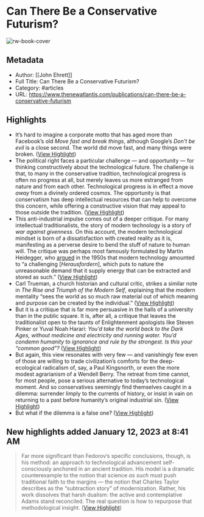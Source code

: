 # Can There Be a Conservative Futurism?

![rw-book-cover](https://www.thenewatlantis.com/wp-content/uploads/2022/12/TNA71-Ehrett-share-card.jpg)

## Metadata
- Author: [[John Ehrett]]
- Full Title: Can There Be a Conservative Futurism?
- Category: #articles
- URL: https://www.thenewatlantis.com/publications/can-there-be-a-conservative-futurism

## Highlights
- It’s hard to imagine a corporate motto that has aged more than Facebook’s old *Move fast and break things*, although Google’s *Don’t be evil* is a close second. The world did move fast, and many things were broken. ([View Highlight](https://read.readwise.io/read/01gpje7t03nsxh230k0tkehv1g))
- The political right faces a particular challenge — and opportunity — for thinking constructively about the technological future. The challenge is that, to many in the conservative tradition, technological progress is often no progress at all, but merely leaves us more estranged from nature and from each other. Technological progress is in effect a move *away* from a divinely ordered cosmos. The opportunity is that conservatism has deep intellectual resources that can help to overcome this concern, while offering a constructive vision that may appeal to those outside the tradition. ([View Highlight](https://read.readwise.io/read/01gpjeznv01wvgmn8qb70gs8p2))
- This anti-industrial impulse comes out of a deeper critique. For many intellectual traditionalists, the story of modern technology is a story of *war against givenness*. On this account, the modern technological mindset is born of a dissatisfaction with created reality as it is, manifesting as a perverse desire to bend the stuff of nature to human will. The critique was perhaps most famously formulated by Martin Heidegger, who [argued](https://monoskop.org/images/4/44/Heidegger_Martin_The_Question_Concerning_Technology_and_Other_Essays.pdf#page=49) in the 1950s that modern technology amounted to “a challenging [*Herausfordern*], which puts to nature the unreasonable demand that it supply energy that can be extracted and stored as such.” ([View Highlight](https://read.readwise.io/read/01gpjf2pk299n4yhp98rgdsnjh))
- Carl Trueman, a church historian and cultural critic, strikes a similar note in *The Rise and Triumph of the Modern Self*, explaining that the modern mentality “sees the world as so much raw material out of which meaning and purpose can be created by the individual.” ([View Highlight](https://read.readwise.io/read/01gpjf3ns4rv19qh3xkm2w171g))
- But it is a critique that is far more persuasive in the halls of a university than in the public square. It is, after all, a critique that leaves the traditionalist open to the taunts of Enlightenment apologists like Steven Pinker or Yuval Noah Harari: *You’d take the world back to the Dark Ages, without medicine and electricity and running water. You’d condemn humanity to ignorance and rule by the strongest. Is this your “common good”?* ([View Highlight](https://read.readwise.io/read/01gpjf52g00akvp5d52dexnxn1))
- But again, this view resonates with very few — and vanishingly few even of those are willing to trade civilization’s comforts for the deep-ecological radicalism of, say, a Paul Kingsnorth, or even the more modest agrarianism of a Wendell Berry. The retreat from time cannot, for most people, pose a serious alternative to today’s technological moment. And so conservatives seemingly find themselves caught in a dilemma: surrender limply to the currents of history, or insist in vain on returning to a past before humanity’s original industrial sin. ([View Highlight](https://read.readwise.io/read/01gpjf69btrer1y7d440tz1hf7))
- But what if the dilemma is a false one? ([View Highlight](https://read.readwise.io/read/01gpjf6bmjrms6hfzz9cxkbas8))
## New highlights added January 12, 2023 at 8:41 AM
> Far more significant than Fedorov’s specific conclusions, though, is his method: an approach to technological advancement self-consciously anchored in an ancient tradition. His model is a dramatic counterexample to the notion that science *as such* must push traditional faith to the margins — the notion that Charles Taylor describes as the “subtraction story” of modernization. Rather, his work dissolves that harsh dualism: the active and contemplative Adams stand reconciled. The real question is how to repurpose that methodological insight. ([View Highlight](https://read.readwise.io/read/01gpjj5mr7233n3yv503svpjd3))
